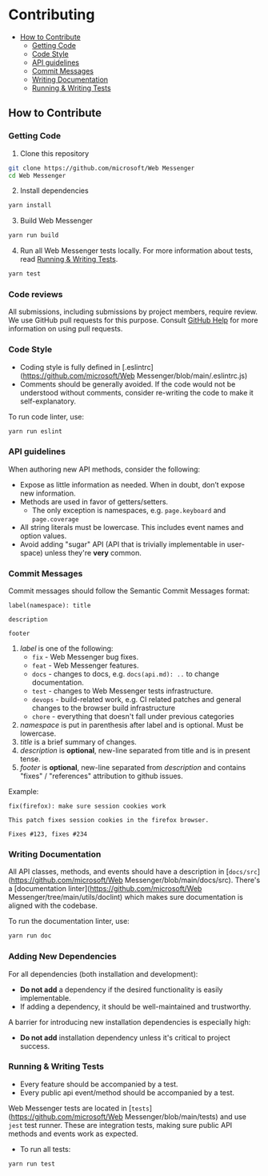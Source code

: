 # Contributing

- [How to Contribute](#how-to-contribute)
  * [Getting Code](#getting-code)
  * [Code Style](#code-style)
  * [API guidelines](#api-guidelines)
  * [Commit Messages](#commit-messages)
  * [Writing Documentation](#writing-documentation)
  * [Running & Writing Tests](#running--writing-tests)


## How to Contribute

### Getting Code

1. Clone this repository

```bash
git clone https://github.com/microsoft/Web Messenger
cd Web Messenger
```

2. Install dependencies

```bash
yarn install
```

3. Build Web Messenger

```bash
yarn run build
```

4. Run all Web Messenger tests locally. For more information about tests, read [Running & Writing Tests](#running--writing-tests).

```bash
yarn test
```

### Code reviews

All submissions, including submissions by project members, require review. We
use GitHub pull requests for this purpose. Consult
[GitHub Help](https://help.github.com/articles/about-pull-requests/) for more
information on using pull requests.

### Code Style

- Coding style is fully defined in [.eslintrc](https://github.com/microsoft/Web Messenger/blob/main/.eslintrc.js)
- Comments should be generally avoided. If the code would not be understood without comments, consider re-writing the code to make it self-explanatory.

To run code linter, use:

```bash
yarn run eslint
```

### API guidelines

When authoring new API methods, consider the following:

- Expose as little information as needed. When in doubt, don’t expose new information.
- Methods are used in favor of getters/setters.
  - The only exception is namespaces, e.g. `page.keyboard` and `page.coverage`
- All string literals must be lowercase. This includes event names and option values.
- Avoid adding "sugar" API (API that is trivially implementable in user-space) unless they're **very** common.

### Commit Messages

Commit messages should follow the Semantic Commit Messages format:

```
label(namespace): title

description

footer
```

1. *label* is one of the following:
    - `fix` - Web Messenger bug fixes.
    - `feat` - Web Messenger features.
    - `docs` - changes to docs, e.g. `docs(api.md): ..` to change documentation.
    - `test` - changes to Web Messenger tests infrastructure.
    - `devops` - build-related work, e.g. CI related patches and general changes to the browser build infrastructure
    - `chore` - everything that doesn't fall under previous categories
2. *namespace* is put in parenthesis after label and is optional. Must be lowercase.
3. *title* is a brief summary of changes.
4. *description* is **optional**, new-line separated from title and is in present tense.
5. *footer* is **optional**, new-line separated from *description* and contains "fixes" / "references" attribution to github issues.

Example:

```
fix(firefox): make sure session cookies work

This patch fixes session cookies in the firefox browser.

Fixes #123, fixes #234
```

### Writing Documentation

All API classes, methods, and events should have a description in [`docs/src`](https://github.com/microsoft/Web Messenger/blob/main/docs/src). There's a [documentation linter](https://github.com/microsoft/Web Messenger/tree/main/utils/doclint) which makes sure documentation is aligned with the codebase.

To run the documentation linter, use:

```bash
yarn run doc
```

### Adding New Dependencies

For all dependencies (both installation and development):
- **Do not add** a dependency if the desired functionality is easily implementable.
- If adding a dependency, it should be well-maintained and trustworthy.

A barrier for introducing new installation dependencies is especially high:
- **Do not add** installation dependency unless it's critical to project success.

### Running & Writing Tests

- Every feature should be accompanied by a test.
- Every public api event/method should be accompanied by a test.


Web Messenger tests are located in [`tests`](https://github.com/microsoft/Web Messenger/blob/main/tests) and use `jest` test runner.
These are integration tests, making sure public API methods and events work as expected.

- To run all tests:

```bash
yarn run test
```
